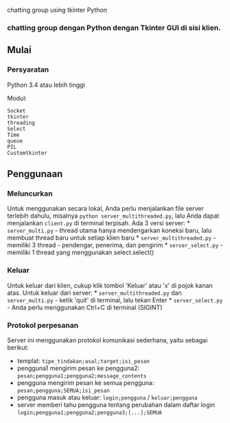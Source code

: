 chatting group using tkinter Python
### chatting group dengan Python dengan Tkinter GUI di sisi klien.

## Mulai

### Persyaratan
Python 3.4 atau lebih tinggi

Modul:
```
Socket
tkinter
threading
Select
Time
queue
PIL
Customtkinter
```
## Penggunaan

### Meluncurkan
Untuk menggunakan secara lokal, Anda perlu menjalankan file server terlebih dahulu, misalnya `python server_multithreaded.py`, lalu Anda dapat menjalankan `client.py` di terminal terpisah.
Ada 3 versi server:
     * `server_multi.py` - thread utama hanya mendengarkan koneksi baru, lalu membuat thread baru untuk setiap klien baru
     * `server_multithreaded.py` - memiliki 3 thread - pendengar, penerima, dan pengirim
     * `server_select.py` - memiliki 1 thread yang menggunakan select.select()


### Keluar
Untuk keluar dari klien, cukup klik tombol 'Keluar' atau 'x' di pojok kanan atas.
Untuk keluar dari server:
     * `server_multithreaded.py` dan `server_multi.py` - ketik 'quit' di terminal, lalu tekan Enter
     * `server_select.py` - Anda perlu menggunakan Ctrl+C di terminal (SIGINT)
     

### Protokol perpesanan

Server ini menggunakan protokol komunikasi sederhana, yaitu sebagai berikut:

* templat: `tipe_tindakan;asal;target;isi_pesan`
* pengguna1 mengirim pesan ke pengguna2: `pesan;pengguna1;pengguna2;message_contents`
* pengguna mengirim pesan ke semua pengguna: `pesan;pengguna;SEMUA;isi_pesan`
* pengguna masuk atau keluar: `login;pengguna` / `keluar;pengguna`
* server memberi tahu pengguna tentang perubahan dalam daftar login `login;pengguna1;pengguna2;pengguna3;[...];SEMUA`

